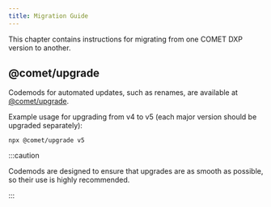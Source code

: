 ```yaml
---
title: Migration Guide
---
```


This chapter contains instructions for migrating from one COMET DXP version to another.

## @comet/upgrade

Codemods for automated updates, such as renames, are available at [@comet/upgrade](https://github.com/vivid-planet/comet-upgrade).

Example usage for upgrading from v4 to v5 (each major version should be upgraded separately):

```
npx @comet/upgrade v5
```

:::caution

Codemods are designed to ensure that upgrades are as smooth as possible, so their use is highly recommended.

:::

